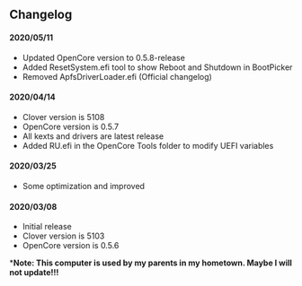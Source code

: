 ## Changelog

#### 2020/05/11
- Updated OpenCore version to 0.5.8-release
- Added ResetSystem.efi tool to show Reboot and Shutdown in BootPicker
- Removed ApfsDriverLoader.efi (Official changelog)

#### 2020/04/14
- Clover version is 5108
- OpenCore version is 0.5.7
- All kexts and drivers are latest release
- Added RU.efi in the OpenCore Tools folder to modify UEFI variables

#### 2020/03/25
- Some optimization and improved

#### 2020/03/08
- Initial release
- Clover version is 5103
- OpenCore version is 0.5.6

***Note: This computer is used by my parents in my hometown. Maybe I will not update!!!**

